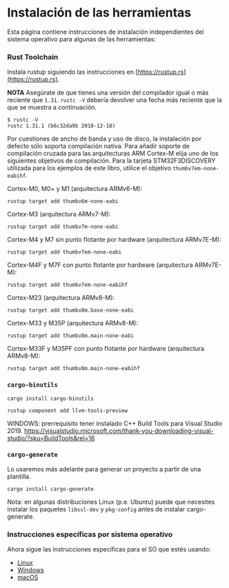 # Instalación de las herramientas

Esta página contiene instrucciones de instalación independientes del sistema operativo para algunas de las herramientas:

### Rust Toolchain

Instala rustup siguiendo las instrucciones en [https://rustup.rs](https://rustup.rs).

**NOTA** Asegúrate de que tienes una versión del compilador igual o más reciente que `1.31`. `rustc -V` debería devolver una fecha más reciente que la que se muestra a continuación.

```text
$ rustc -V
rustc 1.31.1 (b6c32da9b 2018-12-18)
```

Por cuestiones de ancho de banda y uso de disco, la instalación por defecto sólo soporta compilación nativa. Para añadir soporte de compilación cruzada para las arquitecturas ARM Cortex-M elija uno de los siguientes objetivos de compilación. Para la tarjeta STM32F3DISCOVERY utilizada para los ejemplos de este libro, utilice el objetivo `thumbv7em-none-eabihf`.

Cortex-M0, M0+ y M1 (arquitectura ARMv6-M):

```console
rustup target add thumbv6m-none-eabi
```

Cortex-M3 (arquitectura ARMv7-M):

```console
rustup target add thumbv7m-none-eabi
```

Cortex-M4 y M7 sin punto flotante por hardware (arquitectura ARMv7E-M):

```console
rustup target add thumbv7em-none-eabi
```

Cortex-M4F y M7F con punto flotante por hardware (arquitectura ARMv7E-M):

```console
rustup target add thumbv7em-none-eabihf
```

Cortex-M23 (arquitectura ARMv8-M):

```console
rustup target add thumbv8m.base-none-eabi
```

Cortex-M33 y M35P (arquitectura ARMv8-M):

```console
rustup target add thumbv8m.main-none-eabi
```

Cortex-M33F y M35PF con punto flotante por hardware (arquitectura ARMv8-M):

```console
rustup target add thumbv8m.main-none-eabihf
```

### `cargo-binutils`

```text
cargo install cargo-binutils

rustup component add llvm-tools-preview
```

WINDOWS: prerrequisito tener instalado C++ Build Tools para Visual Studio 2019. https://visualstudio.microsoft.com/thank-you-downloading-visual-studio/?sku=BuildTools&rel=16

### `cargo-generate`

Lo usaremos más adelante para generar un proyecto a partir de una plantilla.

```console
cargo install cargo-generate
```

Nota: en algunas distribuciones Linux (p.e. Ubuntu) puede que necesites instalar los paquetes `libssl-dev` y `pkg-config` antes de instalar cargo-generate.

### Instrucciones específicas por sistema operativo

Ahora sigue las instrucciones específicas para el SO que estés usando:

- [Linux](install/linux.md)
- [Windows](install/windows.md)
- [macOS](install/macos.md)

